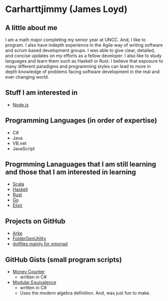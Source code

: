 Carharttjimmy (James Loyd)
=======================

## A little about me
I am a math major completing my senior year at UNCC.
And, I like to program. I also have indepth experience in the Agile way of writing software and scrum based development groups. I was able to give clear, detailed, and concise updates on my efforts as a fellow developer. I also like to study languages and learn them such as Haskell or Rust. I believe that exposure to many different paradigms and programming styles can lead to more in depth knowledge of problems facing software development in the real and ever changing world.

## Stuff I am interested in
 * [Node.js](http://nodejs.org/)

## Programming Languages (in order of expertise)
* C#   
* Java
* VB.net
* JavaScript

## Progrmming Lanaguages that I am still learning and those that I am interested in learning
* [Scala](http://www.scala-lang.org/)
* [Haskell](http://www.haskell.org/haskellwiki/Haskell)
* [Rust](http://www.rust-lang.org/)
* [Go](https://golang.org/)
* [Elixir](http://elixir-lang.org/)

## Projects on GitHub
* [Arke](https://github.com/carharttjimmy/Arke)
* [FolderGenUtility](https://foldergenutility.jamesloyd.com)
* [dotfiles mainly for xmonad](https://github.com/carharttjimmy/dotfiles-Balrog)

## GitHub Gists (small program scripts)
* [Money Counter](https://gist.github.com/carharttjimmy/fb33620426e9e5a6a989)
  * written in C#
* [Modular Equivalence](https://gist.github.com/carharttjimmy/ae34b02ad44a0dd8ddad)
  * written in C#
  * Uses the modern algebra definition. And, was just fun to make.

